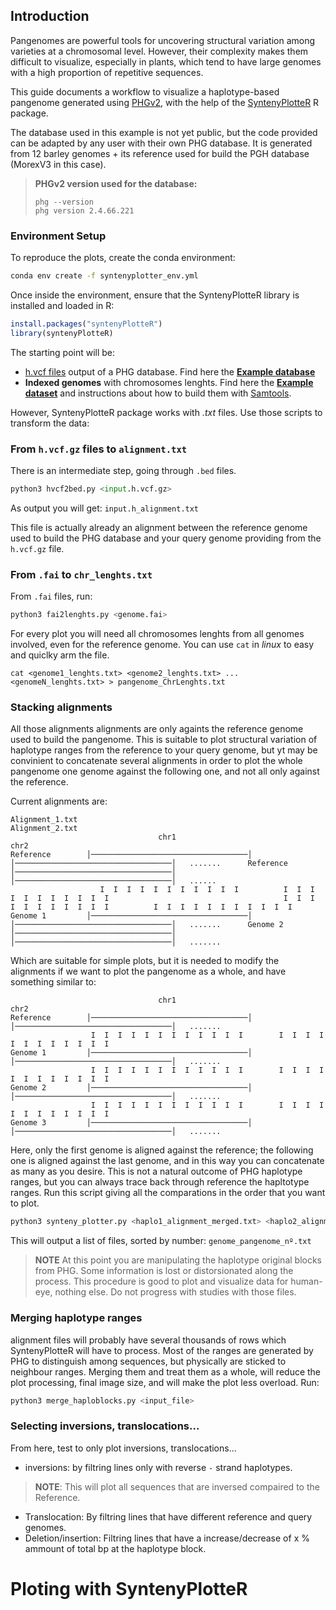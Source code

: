 ## Introduction

Pangenomes are powerful tools for uncovering structural variation among varieties at a chromosomal level. However, their complexity makes them difficult to visualize, especially in plants, which tend to have large genomes with a high proportion of repetitive sequences.

This guide documents a workflow to visualize a haplotype-based pangenome generated using [PHGv2](https://github.com/maize-genetics/phg_v2), with the help of the [SyntenyPlotteR](https://github.com/Farre-lab/syntenyPlotteR) R package.

The database used in this example is not yet public, but the code provided can be adapted by any user with their own PHG database. It is generated from 12 barley genomes + its reference used for build the PGH database (MorexV3 in this case).

> **PHGv2 version used for the database:**
> ```
> phg --version
> phg version 2.4.66.221
> ```

### Environment Setup

To reproduce the plots, create the conda environment:
```bash
conda env create -f syntenyplotter_env.yml
```
Once inside the environment, ensure that the SyntenyPlotteR library is installed and loaded in R:
```R
install.packages("syntenyPlotteR")
library(syntenyPlotteR)
```



The starting point will be:
- [h.vcf files](https://phg.maizegenetics.net/build_and_load/#create-vcf-files) output of a PHG database. Find here the **[Example database](https://github.com/jsarriaa/PHG_synteny_plotter/tree/main/hvcf_files)**
- **Indexed genomes** with chromosomes lenghts. Find here the **[Example dataset](https://github.com/jsarriaa/PHG_synteny_plotter/tree/main/chr_lenghts)** and instructions about how to build them with [Samtools](https://github.com/samtools/samtools).

However, SyntenyPlotteR package works with *.txt* files. Use those scripts to transform the data:

### From ```h.vcf.gz``` files to ```alignment.txt```
There is an intermediate step, going through ```.bed``` files.
```python
python3 hvcf2bed.py <input.h.vcf.gz>
```
As output you will get: ```input.h_alignment.txt```

This file is actually already an alignment between the reference genome used to build the PHG database and your query genome providing from the ```h.vcf.gz``` file.

### From ```.fai``` to ```chr_lenghts.txt```
From ```.fai``` files, run:
```python
python3 fai2lenghts.py <genome.fai>
```

For  every plot you will need all chromosomes lenghts from all genomes involved, even for the reference genome. You can use ```cat``` in _linux_ to easy and quiclky arm the file.
```
cat <genome1_lenghts.txt> <genome2_lenghts.txt> ... <genomeN_lenghts.txt> > pangenome_ChrLenghts.txt
```

### Stacking alignments
All those alignments alignments are only againts the reference genome used to build the pangenome. This is suitable to plot structural variation of haplotype ranges from the reference to your query genome, but yt may be convinient to concatenate several alignments in order to plot the whole pangenome one genome against the following one, and not all only against the reference.

Current alignments are:
```
Alignment_1.txt                                                                                                Alignment_2.txt
                                 chr1                                 chr2
Reference        │───────────────────────────────────│    │───────────────────────────────────│   .......      Reference       │───────────────────────────────────│    │───────────────────────────────────│   ......
                    I  I  I  I  I  I  I  I  I  I  I          I  I  I  I  I  I  I  I  I  I  I                                       I  I  I  I  I  I  I  I  I  I  I          I  I  I  I  I  I  I  I  I  I  I
Genome 1         │───────────────────────────────────│    │───────────────────────────────────│   .......      Genome 2        │───────────────────────────────────│    │───────────────────────────────────│   .......
```
Which are suitable for simple plots, but it is needed to modify the alignments if we want to plot the pangenome as a whole, and have something similar to:
```                                                                                         
                                 chr1                                 chr2
Reference        │───────────────────────────────────│    │───────────────────────────────────│   .......
                  I  I  I  I  I  I  I  I  I  I  I  I        I  I  I  I  I  I  I  I  I  I  I  I
Genome 1         │───────────────────────────────────│    │───────────────────────────────────│   .......
                  I  I  I  I  I  I  I  I  I  I  I  I        I  I  I  I  I  I  I  I  I  I  I  I
Genome 2         │───────────────────────────────────│    │───────────────────────────────────│   .......
                  I  I  I  I  I  I  I  I  I  I  I  I        I  I  I  I  I  I  I  I  I  I  I  I
Genome 3         │───────────────────────────────────│    │───────────────────────────────────│   .......
```
Here, only the first genome is aligned against the reference; the following one is aligned against the last genome, and in this way you can concatenate as many as you desire.
This is not a natural outcome of PHG haplotype ranges, but you can always trace back through reference the hapltotype ranges.
Run this script giving all the comparations in the order that you want to plot.

```python
python3 synteny_plotter.py <haplo1_alignment_merged.txt> <haplo2_alignment_merged.txt> ... <haploN_alignment_merged.txt>
```
This will output a list of files, sorted by number: ```genome_pangenome_nº.txt```
> **NOTE** At this point you are manipulating the haplotype original blocks from PHG. Some information is lost or distorsionated along the process. This procedure is good to plot and visualize data for human-eye, nothing else. Do not progress with studies with those files.

### Merging haplotype ranges
alignment files will probably have several thousands of rows which SyntenyPlotteR will have to process. Most of the ranges are generated by PHG to distinguish among sequences, but physically are sticked to neighbour ranges. Merging them and treat them as a whole, will reduce the plot processing, final image size, and will make the plot less overload.
Run:
```python
python3 merge_haploblocks.py <input_file>
```

### Selecting inversions, translocations...
From here, test to only plot inversions, translocations...
- inversions: by filtring lines only with reverse ```-``` strand haplotypes.
> **NOTE**: This will plot all sequences that are inversed compaired to the Reference.
- Translocation: By filtring lines that have different reference and query genomes.
- Deletion/insertion: Filtring lines that have a increase/decrease of x % ammount of total bp at the haplotype block.

# Ploting with SyntenyPlotteR

